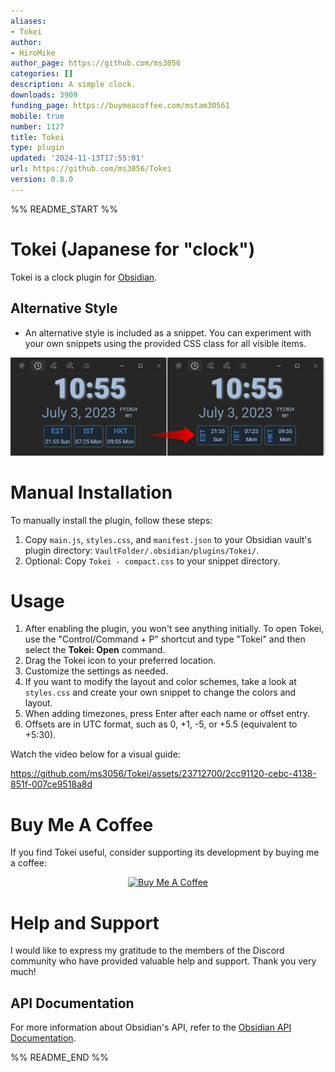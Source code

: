```yaml
---
aliases:
- Tokei
author:
- HiroMike
author_page: https://github.com/ms3056
categories: []
description: A simple clock.
downloads: 3909
funding_page: https://buymeacoffee.com/mstam30561
mobile: true
number: 1127
title: Tokei
type: plugin
updated: '2024-11-13T17:55:01'
url: https://github.com/ms3056/Tokei
version: 0.8.0
---
```


%% README_START %%

# Tokei (Japanese for "clock")

Tokei is a clock plugin for [Obsidian](https://obsidian.md).

## Alternative Style

- An alternative style is included as a snippet. You can experiment with your own snippets using the provided CSS class for all visible items.

![Styling](https://raw.githubusercontent.com/ms3056/Tokei/HEAD/images/styling.jpg)

# Manual Installation

To manually install the plugin, follow these steps:

1. Copy `main.js`, `styles.css`, and `manifest.json` to your Obsidian vault's plugin directory: `VaultFolder/.obsidian/plugins/Tokei/`.
2. Optional: Copy `Tokei - compact.css` to your snippet directory.

# Usage

1. After enabling the plugin, you won't see anything initially. To open Tokei, use the "Control/Command + P" shortcut and type "Tokei" and then select the **Tokei: Open** command.
2. Drag the Tokei icon to your preferred location.
3. Customize the settings as needed.
4. If you want to modify the layout and color schemes, take a look at `styles.css` and create your own snippet to change the colors and layout.
5. When adding timezones, press Enter after each name or offset entry.
6. Offsets are in UTC format, such as 0, +1, -5, or +5.5 (equivalent to +5:30).

Watch the video below for a visual guide:


https://github.com/ms3056/Tokei/assets/23712700/2cc91120-cebc-4138-851f-007ce9518a8d



# Buy Me A Coffee

If you find Tokei useful, consider supporting its development by buying me a coffee:

<p align="center">
  <a href="https://www.buymeacoffee.com/mstam30561" target="_blank">
    <img src="https://cdn.buymeacoffee.com/buttons/default-orange.png" alt="Buy Me A Coffee" height="41" width="174">
  </a>
</p>

# Help and Support

I would like to express my gratitude to the members of the Discord community who have provided valuable help and support. Thank you very much!

## API Documentation

For more information about Obsidian's API, refer to the [Obsidian API Documentation](https://docs.obsidian.md/Home).



%% README_END %%